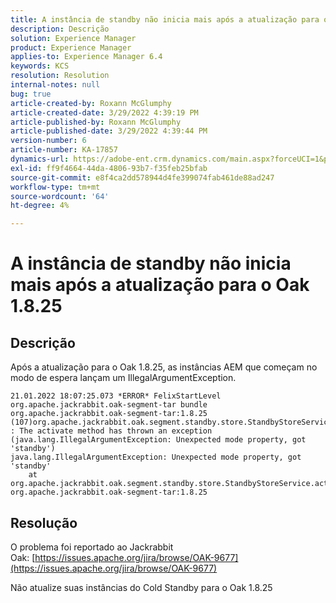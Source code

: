 ```yaml
---
title: A instância de standby não inicia mais após a atualização para o Oak 1.8.25
description: Descrição
solution: Experience Manager
product: Experience Manager
applies-to: Experience Manager 6.4
keywords: KCS
resolution: Resolution
internal-notes: null
bug: true
article-created-by: Roxann McGlumphy
article-created-date: 3/29/2022 4:39:19 PM
article-published-by: Roxann McGlumphy
article-published-date: 3/29/2022 4:39:44 PM
version-number: 6
article-number: KA-17857
dynamics-url: https://adobe-ent.crm.dynamics.com/main.aspx?forceUCI=1&pagetype=entityrecord&etn=knowledgearticle&id=e26b55c3-7eaf-ec11-9840-0022480bde18
exl-id: ff9f4664-44da-4806-93b7-f35feb25bfab
source-git-commit: e8f4ca2dd578944d4fe399074fab461de88ad247
workflow-type: tm+mt
source-wordcount: '64'
ht-degree: 4%

---
```


# A instância de standby não inicia mais após a atualização para o Oak 1.8.25

## Descrição


Após a atualização para o Oak 1.8.25, as instâncias AEM que começam no modo de espera lançam um IllegalArgumentException.


```
21.01.2022 18:07:25.073 *ERROR* FelixStartLevel org.apache.jackrabbit.oak-segment-tar bundle org.apache.jackrabbit.oak-segment-tar:1.8.25 (107)org.apache.jackrabbit.oak.segment.standby.store.StandbyStoreService(242) : The activate method has thrown an exception (java.lang.IllegalArgumentException: Unexpected mode property, got 'standby')
java.lang.IllegalArgumentException: Unexpected mode property, got 'standby'
    at org.apache.jackrabbit.oak.segment.standby.store.StandbyStoreService.activate(StandbyStoreService.java:157) org.apache.jackrabbit.oak-segment-tar:1.8.25
```





## Resolução


O problema foi reportado ao Jackrabbit Oak: [https://issues.apache.org/jira/browse/OAK-9677](https://issues.apache.org/jira/browse/OAK-9677)

Não atualize suas instâncias do Cold Standby para o Oak 1.8.25
